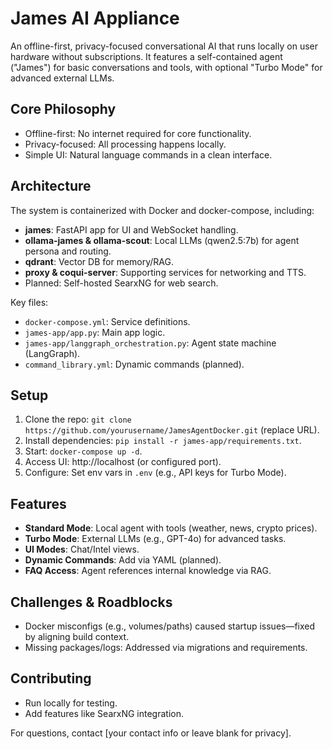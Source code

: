 # James AI Appliance

An offline-first, privacy-focused conversational AI that runs locally on user hardware without subscriptions. It features a self-contained agent ("James") for basic conversations and tools, with optional "Turbo Mode" for advanced external LLMs.

## Core Philosophy
- Offline-first: No internet required for core functionality.
- Privacy-focused: All processing happens locally.
- Simple UI: Natural language commands in a clean interface.

## Architecture
The system is containerized with Docker and docker-compose, including:
- **james**: FastAPI app for UI and WebSocket handling.
- **ollama-james & ollama-scout**: Local LLMs (qwen2.5:7b) for agent persona and routing.
- **qdrant**: Vector DB for memory/RAG.
- **proxy & coqui-server**: Supporting services for networking and TTS.
- Planned: Self-hosted SearxNG for web search.

Key files:
- `docker-compose.yml`: Service definitions.
- `james-app/app.py`: Main app logic.
- `james-app/langgraph_orchestration.py`: Agent state machine (LangGraph).
- `command_library.yml`: Dynamic commands (planned).

## Setup
1. Clone the repo: `git clone https://github.com/yourusername/JamesAgentDocker.git` (replace URL).
2. Install dependencies: `pip install -r james-app/requirements.txt`.
3. Start: `docker-compose up -d`.
4. Access UI: http://localhost (or configured port).
5. Configure: Set env vars in `.env` (e.g., API keys for Turbo Mode).

## Features
- **Standard Mode**: Local agent with tools (weather, news, crypto prices).
- **Turbo Mode**: External LLMs (e.g., GPT-4o) for advanced tasks.
- **UI Modes**: Chat/Intel views.
- **Dynamic Commands**: Add via YAML (planned).
- **FAQ Access**: Agent references internal knowledge via RAG.

## Challenges & Roadblocks
- Docker misconfigs (e.g., volumes/paths) caused startup issues—fixed by aligning build context.
- Missing packages/logs: Addressed via migrations and requirements.

## Contributing
- Run locally for testing.
- Add features like SearxNG integration.

For questions, contact [your contact info or leave blank for privacy].
